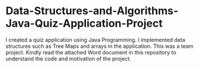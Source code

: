 # Data-Structures-and-Algorithms-Java-Quiz-Application-Project
I created a quiz application using Java Programming. I implemented data structures such as Tree Maps and arrays in the application. This was a team project. Kindly read the attached Word document  in this repository to understand the code and motivation of the project.
